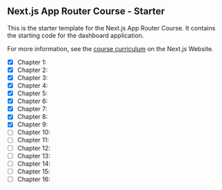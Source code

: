 ## Next.js App Router Course - Starter

This is the starter template for the Next.js App Router Course. It contains the starting code for the dashboard application.

For more information, see the [course curriculum](https://nextjs.org/learn) on the Next.js Website.

- [X] Chapter 1: 
- [X] Chapter 2: 
- [X] Chapter 3: 
- [X] Chapter 4: 
- [X] Chapter 5: 
- [X] Chapter 6: 
- [X] Chapter 7: 
- [X] Chapter 8: 
- [X] Chapter 9: 
- [ ] Chapter 10: 
- [ ] Chapter 11: 
- [ ] Chapter 12: 
- [ ] Chapter 13: 
- [ ] Chapter 14: 
- [ ] Chapter 15: 
- [ ] Chapter 16: 
